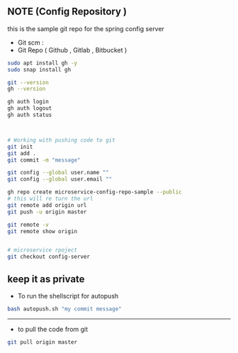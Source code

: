 ## NOTE (Config Repository )

this is the sample git repo for the spring config server 


* Git scm : 
* Git Repo ( Github , Gitlab , Bitbucket )



```bash 
sudo apt install gh -y 
sudo snap install gh 

git --version 
gh --version 

gh auth login 
gh auth logout
gh auth status 



# Working with pushing code to git 
git init 
git add . 
git commit -m "message"

git config --global user.name ""
git config --global user.email ""

gh repo create microservice-config-repo-sample --public
# this will re turn the url 
git remote add origin url 
git push -u origin master 

git remote -v
git remote show origin 


# microservice rpoject 
git checkout config-server
```

## keep it as private 

* To run the shellscript for autopush 
```bash 
bash autopush.sh "my commit message" 
```
*** 
 

* to pull the code from git 
```bash 
git pull origin master
```